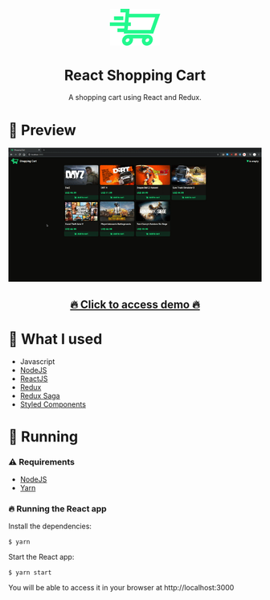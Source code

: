<p align="center"><img src="src/resources/logo.png" width="100px"></p>
<h1 align="center">React Shopping Cart</h1>
<p align="center">A shopping cart using React and Redux.</p>

<h1>📸 Preview</h1>
<p align="center"><img src="public/demo.gif"></p>
<h2 align="center"><a href="https://keeqler-react-shopping-cart.herokuapp.com/">🔥 Click to access demo 🔥</a></h2>

<h1>🚀 What I used</h1>

- Javascript
- [NodeJS](https://nodejs.org)
- [ReactJS](https://reactjs.org)
- [Redux](https://redux.js.org)
- [Redux Saga](https://redux-saga.js.org)
- [Styled Components](https://styled-components.com)

<h1>🎉 Running</h1>

### ⚠️ Requirements

- [NodeJS](https://nodejs.org)
- [Yarn](https://yarnpkg.com)

### 🔥 Running the React app

Install the dependencies:

```shell
$ yarn
```

Start the React app:

```shell
$ yarn start
```

You will be able to access it in your browser at http://localhost:3000
